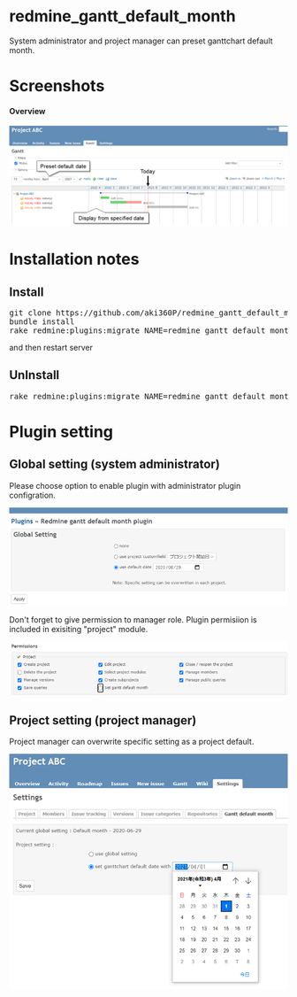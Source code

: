 # redmine_gantt_default_month
System administrator and project manager can preset ganttchart default month.


# Screenshots
#### Overview
![sample screenshot](./images/screenshot01.png "overview")


# Installation notes

## Install

<pre>
git clone https://github.com/aki360P/redmine_gantt_default_month.git
bundle install
rake redmine:plugins:migrate NAME=redmine_gantt_default_month RAILS_ENV=production
</pre>
and then restart server


## UnInstall

<pre>
rake redmine:plugins:migrate NAME=redmine_gantt_default_month VERSION=0 RAILS_ENV=production
</pre>



# Plugin setting
## Global setting (system administrator)
Please choose option to enable plugin with administrator plugin configration.

![plugin configuration](./images/plugin_configuration_01.png "plugin configuration")


Don't forget to give permission to manager role.
Plugin permisiion is included in exisiting "project" module.

![plugin configuration](./images/plugin_configuration_02.png "plugin configuration")

## Project setting (project manager)
Project manager can overwrite specific setting as a project default.

![project setting](./images/setting02.png "project setting")
